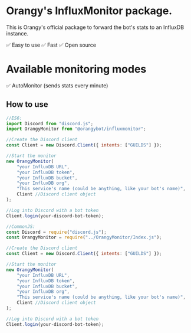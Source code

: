 # Orangy's InfluxMonitor package.

This is Orangy's official package to forward the bot's stats to an InfluxDB instance.

:white_check_mark: Easy to use
:white_check_mark: Fast
:white_check_mark: Open source

# Available monitoring modes

:white_check_mark: AutoMonitor (sends stats every minute)

## How to use

```javascript
//ES6:
import Discord from "discord.js";
import OrangyMonitor from "@orangybot/influxmonitor";

//Create the Discord client
const Client = new Discord.Client({ intents: ["GUILDS"] });

//Start the monitor
new OrangyMonitor(
    "your InfluxDB URL",
    "your InfluxDB token",
    "your InfluxDB bucket",
    "your InfluxDB org",
    "This service's name (could be anything, like your bot's name)",
    Client //Discord client object
);

//Log into Discord with a bot token
Client.login(your-discord-bot-token);

//CommonJS:
const Discord = require("discord.js");
const OrangyMonitor = require("../OrangyMonitor/Index.js");

//Create the Discord client
const Client = new Discord.Client({ intents: ["GUILDS"] });

//Start the monitor
new OrangyMonitor(
    "your InfluxDB URL",
    "your InfluxDB token",
    "your InfluxDB bucket",
    "your InfluxDB org",
    "This service's name (could be anything, like your bot's name)",
    Client //Discord client object
);

//Log into Discord with a bot token
Client.login(your-discord-bot-token);
```
